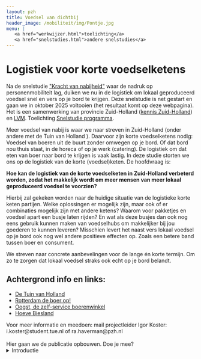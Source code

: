 ```yaml
---
layout: pzh
title: Voedsel van dichtbij
header_image: /mobiliteit/img/Pontje.jpg
menu: |
   <a href="werkwijzer.html">toelichting</a>
   <a href="snelstudies.html">andere snelstudies</a>
---
```

# Logistiek voor korte voedselketens


<div class="tekstblok">
  Na de snelstudie <a href="https://kennis.zuid-holland.nl/nabijheid" target="_blank">"Kracht van nabijheid"</a>  waar de nadruk op personenmobiliteit lag, duiken we nu in de logistiek om lokaal geproduceerd voedsel snel en vers op je bord te krijgen. Deze snelstudie is net gestart en gaan we in oktober 2025 voltooien (het resultaat komt op deze webpagina). Het is een samenwerking van provincie Zuid-Holland (<a href="https://kennis.zuid-holland.nl/" target="_blank">kennis Zuid-Holland</a>) en <a href="https://labverantwoordemobiliteit.nl/" target="_blank">LVM</a>. Toelichting <a href="werkwijzer.html" target="_blank">Snelstudie programma</a>.
 
</div>

 Meer voedsel van nabij is waar we naar streven in Zuid-Holland (onder andere met de Tuin van Holland ). Daarvoor zijn korte voedselketens nodig: Voedsel van boeren uit de buurt zonder omwegen op je bord. Of dat bord nou thuis staat, in de horeca of op je werk (catering).  De logistiek om dat eten van boer naar bord te krijgen is vaak lastig. In deze studie storten we ons op de logistiek van de korte (voedsel)keten. De hoofdvraag is: 


**Hoe kan de logistiek van de korte voedselketen in Zuid-Holland verbeterd worden, zodat het makkelijk wordt om meer mensen van meer lokaal geproduceerd voedsel te voorzien?**

Hierbij zal gekeken worden naar de huidige situatie van de logistieke korte keten partijen. Welke oplossingen er mogelijk zijn, maar ook of er combinaties mogelijk zijn met andere ketens? Waarom voor pakketjes en voedsel apart een busje laten rijden? En wat als deze busjes dan ook nog eens gebruik kunnen maken van voedselhubs om makkelijker bij jou goederen te kunnen leveren? Misschien levert het naast vers lokaal voedsel op je bord ook nog wel andere positieve effecten op. Zoals een betere band tussen boer en consument.

We streven naar concrete aanbevelingen voor de lange én korte termijn. Om zo te zorgen dat lokaal voedsel straks ook echt op je bord belandt.  



## Achtergrond info en links:
- [De Tuin van Holland](https://www.detuinvanholland.nl/)
- [Rotterdam de boer op!](https://www.rotterdamdeboerop.nl/)
- [Oogst, de zelf-service boerenwinkel](https://www.oogst.shop/)
- [ Hoeve Biesland](https://hoevebiesland.nl/)

<div class="tekstblok">
Voor meer informatie en meedoen: mail projectleider Igor Koster: i.koster@student.tue.nl of ra.haverman@pzh.nl
</div>
<br>
Hier gaan we de publicatie opbouwen. Doe je mee?
<details> <summary>Introductie</summary>
<p>Voedsel wordt op dit moment uit alle landen van de wereld gehaald. Van tomaten uit Marokko tot boontjes uit Senegal. Soms is dit verklaarbaar maar vraagt ook veel transport en daarmee uitstoot terwijl er dichtbij huis ook veel eten groeit. 
</p><p>
Lokaal geproduceerd voedsel beland maar zelden op de borden van mensen in de buurt. Kan dit niet slimmer aangepakt worden waarbij de lokale boer kan zorgen voor jouw eten, thuis, in de horeca en op het werk. Meer lokaal voedsel eten zorgt voor een veerkrachtiger voedselsystem, financieel betere positie van de boeren en is bovendien een duurzamer alternatief. Zeker als de boeren gestimuleerd en beloond worden om natuur-inclusief of biologisch te werken.    
</p><p>
Maar waarom gebeurt dit eigenlijk niet? En hoe verbeteren we de situatie? Vaak zitten hier ook logistieke problemen in, ons systeem is er nog niet op ingericht. In deze snelstudie zal naar dit systeem en haar logistiek gekeken worden door antwoord te zoeken op: 
</p><p><i>
“Hoe kan de logistiek van de korte voedselketen in Zuid-Holland verbeterd worden, zodat het makkelijk wordt om meer mensen van meer lokaal geproduceerd voedsel te voorzien?” 
</i></p><p>
Want uiteindelijk zou het mooi zijn als we allemaal wat meer lokaal voedsel op ons bord hebben. Om hier inzicht in te krijgen zal er eerst een schets gegeven worden van de huidige situatie. Gevolgd door het kijken naar mogelijke oplossingen. Zijn er oplossingen mogelijk met andere ketens? Waarom zouden er immers aparte busje moeten rijden voor pakketjes en voedsel? En wat als deze busjes dan ook nog eens gebruik kunnen maken van (voedsel) hubs om het voedsel makkelijker en efficiënter te kunnen leven? Misschien levert dit alles ook nog wel ander positieve effecten op waar zowel boer en consument van kunnen profiteren, bijvoorbeeld beter begrip voor elkaar.
</p>
</details>
<br>
